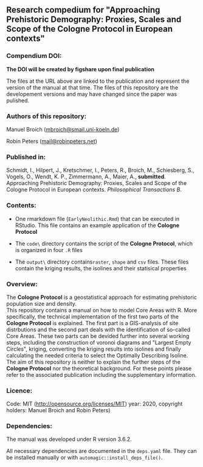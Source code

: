 ## Research compedium for "Approaching Prehistoric Demography: Proxies, Scales and Scope of the Cologne Protocol in European contexts"

### Compendium DOI:

**The DOI will be created by figshare upon final publication**

The files at the URL above are linked to the publication and represent the version of the manual at that time. The files of this repository are the developement versions and may have changed since the paper was pulished.

### Authors of this repository:

Manuel Broich (mbroich@smail.uni-koeln.de)

Robin Peters (mail@robinpeters.net)

### Published in:

Schmidt, I., Hilpert, J., Kretschmer, I., Peters, R., Broich, M., Schiesberg, S., Vogels, O., Wendt, K. P., Zimmermann, A., Maier, A., **submitted**. Approaching Prehistoric Demography: Proxies, Scales and Scope of the Cologne Protocol in European contexts. _Philosophical Transactions B_.

### Contents:

- One rmarkdown file (`EarlyNeolithic.Rmd`) that can be executed in RStudio. This file contains an example application of the **Cologne Protocol**

- The `code\` directory contains the script of the **Cologne Protocol**, which is organized in four `.R` files

- The `output\` directory contains`raster`, `shape` and `csv` files. These files contain the kriging results, the isolines and their statisical properties

### Overview:

The **Cologne Protocol** is a geostatistical approach for estimating prehistoric population size and density.  
This repository contains a manual on how to model Core Areas with R. More specifically, the technical implementation of the first two parts of the **Cologne Protocol** is explained. The first part is a GIS-analysis of site distrbutions and the second part deals with the identification of so-called Core Areas. These two parts can be devided further into several working steps, including the construction of voronoi diagrams and "Largest Empty Circles", kriging, converting the kriging results into isolines and finally calculating the needed criteria to select the Optimally Describing Isoline.
The aim of this repository is neither to explain the further steps of the **Cologne Protocol** nor the theoretical background. For these points please refer to the associated publication including the supplementary information.

### Licence:

Code: MIT (http://opensource.org/licenses/MIT) year: 2020, copyright holders: Manuel Broich and Robin Peters)

### Dependencies:

The manual was developed under R version 3.6.2.

All necessary dependencies are documented in the `deps.yaml` file. They can be installed manually or with `automagic::install_deps_file()`. 
